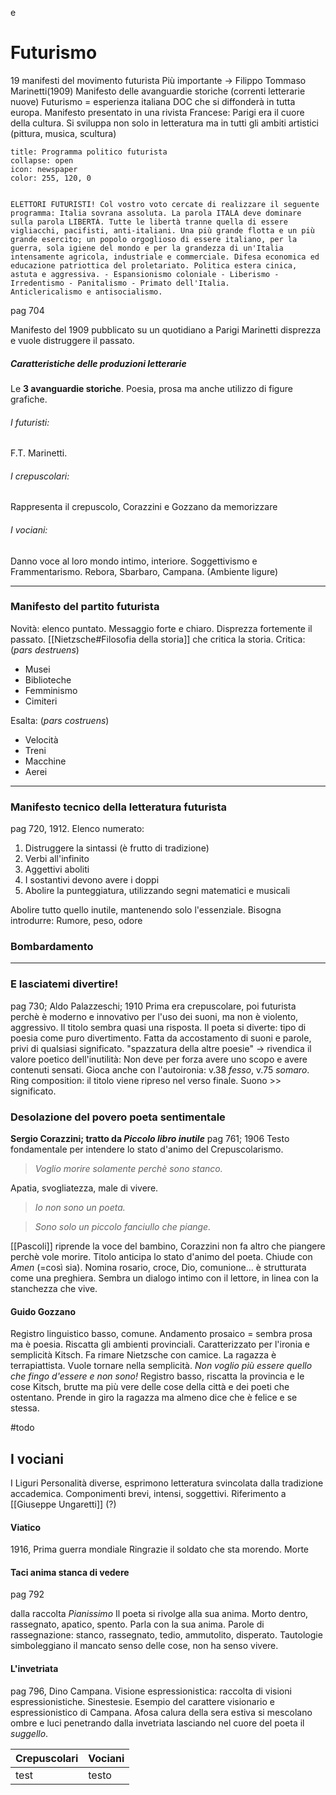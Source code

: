 e
# Futurismo 
19 manifesti del movimento futurista
Più importante -> Filippo Tommaso Marinetti(1909)
Manifesto delle avanguardie storiche (correnti letterarie nuove)
Futurismo = esperienza italiana DOC che si diffonderà in tutta europa. 
Manifesto presentato in una rivista Francese: Parigi era il cuore della cultura. 
Si sviluppa non solo in letteratura ma in tutti gli ambiti artistici (pittura, musica, scultura)

```ad-note
title: Programma politico futurista
collapse: open 
icon: newspaper
color: 255, 120, 0


ELETTORI FUTURISTI! Col vostro voto cercate di realizzare il seguente programma: Italia sovrana assoluta. La parola ITALA deve dominare sulla parola LIBERTÀ. Tutte le libertà tranne quella di essere vigliacchi, pacifisti, anti-italiani. Una più grande flotta e un più grande esercito; un popolo orgoglioso di essere italiano, per la guerra, sola igiene del mondo e per la grandezza di un'Italia intensamente agricola, industriale e commerciale. Difesa economica ed educazione patriottica del proletariato. Politica estera cinica, astuta e aggressiva. - Espansionismo coloniale - Liberismo - Irredentismo - Panitalismo - Primato dell'Italia. 
Anticlericalismo e antisocialismo. 
```

pag 704

Manifesto del 1909 pubblicato su un quotidiano a Parigi Marinetti disprezza e vuole distruggere il passato. 
##### Caratteristiche delle produzioni letterarie 
Le **3 avanguardie storiche**. Poesia, prosa ma anche utilizzo di figure grafiche. 
###### I futuristi:
F.T. Marinetti. 
###### I crepuscolari:
Rappresenta il crepuscolo, 
Corazzini e Gozzano da memorizzare
###### I vociani:
Danno voce al loro mondo intimo, interiore. Soggettivismo e  Frammentarismo. 
Rebora, Sbarbaro, Campana. (Ambiente ligure)

---
### Manifesto del partito futurista 
Novità: elenco puntato. 
Messaggio forte e chiaro. Disprezza fortemente il passato. [[Nietzsche#Filosofia della storia]] che critica la storia.
Critica: (*pars destruens*) 
- Musei 
- Biblioteche
- Femminismo 
- Cimiteri 

Esalta: (*pars costruens*)
- Velocità
- Treni
- Macchine
- Aerei
---
### Manifesto tecnico della letteratura futurista
pag 720, 1912. 
Elenco numerato: 
1. Distruggere la sintassi (è frutto di tradizione)
2. Verbi all'infinito
3. Aggettivi aboliti
4. I sostantivi devono avere i doppi 
5. Abolire la punteggiatura, utilizzando segni matematici e musicali

Abolire tutto quello inutile, mantenendo solo l'essenziale. 
Bisogna introdurre: Rumore, peso, odore

### Bombardamento 
---
### E lasciatemi divertire! 
pag 730; Aldo Palazzeschi; 1910
Prima era crepuscolare, poi futurista perchè è moderno e innovativo per l'uso dei suoni, ma non è violento, aggressivo. 
Il titolo sembra quasi una risposta. 
Il poeta si diverte: tipo di poesia come puro divertimento. Fatta da accostamento di suoni e parole, privi di qualsiasi significato. 
"spazzatura della altre poesie" -> rivendica il valore poetico dell'inutilità: Non deve per forza avere uno scopo e avere contenuti sensati. 
Gioca anche con l'autoironia: v.38 *fesso*, v.75 *somaro*.
Ring composition: il titolo viene ripreso nel verso finale. 
Suono >> significato. 

### Desolazione del povero poeta sentimentale
**Sergio Corazzini; tratto da *Piccolo libro inutile*** pag 761; 1906
Testo fondamentale per intendere lo stato d'animo del Crepuscolarismo. 
> *Voglio morire solamente perchè sono stanco.*

Apatia, svogliatezza, male di vivere.

> *Io non sono un poeta.*

> *Sono solo un piccolo fanciullo che piange.* 

[[Pascoli]] riprende la voce del bambino, Corazzini non fa altro che piangere perchè vole morire. 
Titolo anticipa lo stato d'animo del poeta. 
Chiude con *Amen* (=così sia). Nomina rosario, croce, Dio, comunione... è strutturata come una preghiera. 
Sembra un dialogo intimo con il lettore, in linea con la stanchezza che vive. 

#### Guido Gozzano
Registro linguistico basso, comune. Andamento prosaico = sembra prosa ma è poesia. Riscatta gli ambienti provinciali. 
Caratterizzato per l'ironia e semplicità
Kitsch. 
Fa rimare Nietzsche con camice. La ragazza è terrapiattista. 
Vuole tornare nella semplicità. *Non voglio più essere quello che fingo d'essere e non sono!*
Registro basso, riscatta la provincia e le cose Kitsch, brutte ma più vere delle cose della città e dei poeti che ostentano. Prende in giro la ragazza ma almeno dice che è felice e se stessa. 


#todo
## I vociani 
I Liguri
Personalità diverse, esprimono letteratura svincolata dalla tradizione accademica. Componimenti brevi, intensi, soggettivi. 
Riferimento a [[Giuseppe Ungaretti]] (?)
#### Viatico 
1916, Prima guerra mondiale
Ringrazie il soldato che sta morendo. 
Morte 
#### Taci anima stanca di vedere
pag 792

dalla raccolta *Pianissimo*
Il poeta si rivolge alla sua anima. 
Morto dentro, rassegnato, apatico, spento. Parla con la sua anima. 
Parole di rassegnazione: stanco, rassegnato, tedio, ammutolito, disperato.
Tautologie simboleggiano il mancato senso delle cose, non ha senso vivere. 
#### L'invetriata
pag 796, Dino Campana. 
Visione espressionistica: raccolta di visioni espressionistiche. Sinestesie. 
Esempio del carattere visionario e espressionistico di Campana. Afosa calura della sera estiva si mescolano ombre e luci penetrando dalla invetriata lasciando nel cuore del poeta il *suggello*. 

| Crepuscolari | Vociani |
| ------------ | ------- |
| test         | testo   |













